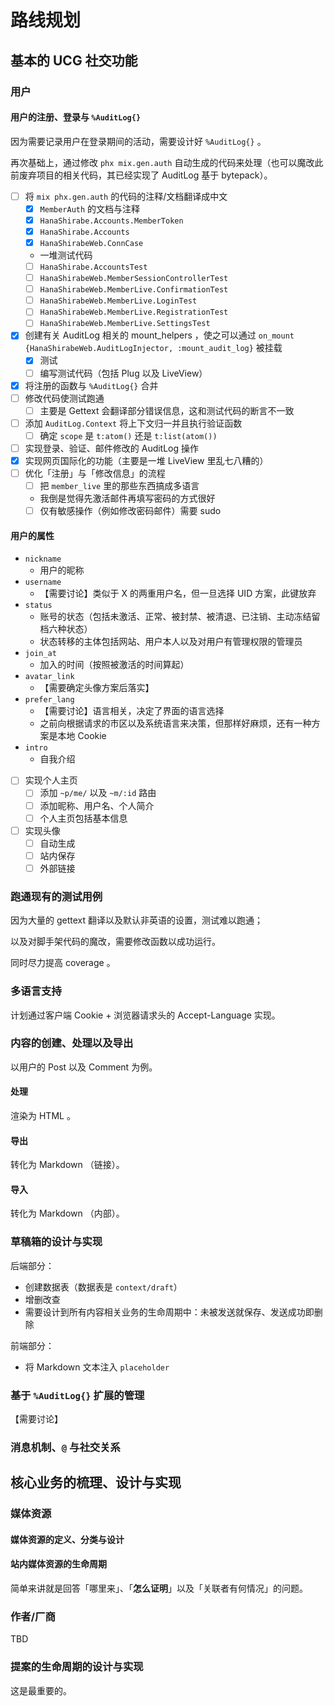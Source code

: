 # 路线规划

## 基本的 UCG 社交功能

### 用户

#### 用户的注册、登录与 `%AuditLog{}`

因为需要记录用户在登录期间的活动，需要设计好 `%AuditLog{}` 。

再次基础上，通过修改 `phx mix.gen.auth` 自动生成的代码来处理（也可以魔改此前废弃项目的相关代码，其已经实现了 AuditLog 基于 bytepack）。

- [ ] 将 `mix phx.gen.auth` 的代码的注释/文档翻译成中文
  - [x] `MemberAuth` 的文档与注释
  - [x] `HanaShirabe.Accounts.MemberToken`
  - [x] `HanaShirabe.Accounts`
  - [x] `HanaShirabeWeb.ConnCase`
  -  一堆测试代码
    - [ ] `HanaShirabe.AccountsTest`
    - [ ] `HanaShirabeWeb.MemberSessionControllerTest`
    - [ ] `HanaShirabeWeb.MemberLive.ConfirmationTest`
    - [ ] `HanaShirabeWeb.MemberLive.LoginTest`
    - [ ] `HanaShirabeWeb.MemberLive.RegistrationTest`
    - [ ] `HanaShirabeWeb.MemberLive.SettingsTest`
- [x] 创建有关 AuditLog 相关的 mount_helpers ，使之可以通过 `on_mount {HanaShirabeWeb.AuditLogInjector, :mount_audit_log}` 被挂载
  - [x] 测试
  - [ ] 编写测试代码（包括 Plug 以及 LiveView）
- [x] 将注册的函数与 `%AuditLog{}` 合并
- [ ] 修改代码使测试跑通
  - [ ] 主要是 Gettext 会翻译部分错误信息，这和测试代码的断言不一致
- [ ] 添加 `AuditLog.Context` 将上下文归一并且执行验证函数
  - [ ] 确定 `scope` 是 `t:atom()` 还是 `t:list(atom())`
- [ ] 实现登录、验证、邮件修改的 AuditLog 操作
- [x] 实现网页国际化的功能（主要是一堆 LiveView 里乱七八糟的）
- [ ] 优化「注册」与「修改信息」的流程
  - [ ] 把 `member_live` 里的那些东西搞成多语言
  - 我倒是觉得先激活邮件再填写密码的方式很好
  - [ ] 仅有敏感操作（例如修改密码邮件）需要 sudo

#### 用户的属性

- `nickname`
  - 用户的昵称
- `username`
  - 【需要讨论】类似于 X 的两重用户名，但一旦选择 UID 方案，此键放弃
- `status`
  - 账号的状态（包括未激活、正常、被封禁、被清退、已注销、主动冻结留档六种状态）
  - 状态转移的主体包括网站、用户本人以及对用户有管理权限的管理员
- `join_at`
  - 加入的时间（按照被激活的时间算起）
- `avatar_link`
  - 【需要确定头像方案后落实】
- `prefer_lang`
  - 【需要讨论】语言相关，决定了界面的语言选择
  - 之前向根据请求的市区以及系统语言来决策，但那样好麻烦，还有一种方案是本地 Cookie
- `intro`
  - 自我介绍

- [ ] 实现个人主页
  - [ ] 添加 `~p/me/` 以及 `~m/:id` 路由
  - [ ] 添加昵称、用户名、个人简介
  - [ ] 个人主页包括基本信息
- [ ] 实现头像
  - [ ] 自动生成
  - [ ] 站内保存
  - [ ] 外部链接

### 跑通现有的测试用例

因为大量的 gettext 翻译以及默认非英语的设置，测试难以跑通；

以及对脚手架代码的魔改，需要修改函数以成功运行。

同时尽力提高 coverage 。

### 多语言支持

计划通过客户端 Cookie + 浏览器请求头的 Accept-Language 实现。

### 内容的创建、处理以及导出

以用户的 Post 以及 Comment 为例。

#### 处理

渲染为 HTML 。

#### 导出

转化为 Markdown （链接）。

#### 导入

转化为 Markdown （内部）。

### 草稿箱的设计与实现

后端部分：

- 创建数据表（数据表是 `context/draft`）
- 增删改查
- 需要设计到所有内容相关业务的生命周期中：未被发送就保存、发送成功即删除

前端部分：

- 将 Markdown 文本注入 `placeholder`

### 基于 `%AuditLog{}` 扩展的管理

【需要讨论】

### 消息机制、`@` 与社交关系

## 核心业务的梳理、设计与实现

### 媒体资源

#### 媒体资源的定义、分类与设计

#### 站内媒体资源的生命周期

简单来讲就是回答「哪里来」、「**怎么证明**」以及「关联者有何情况」的问题。

### 作者/厂商

TBD

### 提案的生命周期的设计与实现

这是最重要的。
